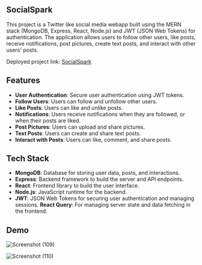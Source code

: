 ## SocialSpark

This project is a Twitter like social media webapp built using the MERN stack (MongoDB, Express, React, Node.js) and JWT (JSON Web Tokens) for authentication. The application allows users to follow other users, like posts, receive notifications, post pictures, create text posts, and interact with other users' posts.

Deployed project link: [SocialSpark](https://twitter-clone-xx2o.onrender.com/)

## Features

- **User Authentication**: Secure user authentication using JWT tokens.
- **Follow Users**: Users can follow and unfollow other users.
- **Like Posts**: Users can like and unlike posts.
- **Notifications**: Users receive notifications when they are followed, or when their posts are liked.
- **Post Pictures**: Users can upload and share pictures.
- **Text Posts**: Users can create and share text posts.
- **Interact with Posts**: Users can like, comment, and share posts.

## Tech Stack

- **MongoDB**: Database for storing user data, posts, and interactions.
- **Express**: Backend framework to build the server and API endpoints.
- **React**: Frontend library to build the user interface.
- **Node.js**: JavaScript runtime for the backend.
- **JWT**: JSON Web Tokens for securing user authentication and managing sessions.
 **React Query**: For managing server state and data fetching in the frontend.

 ## Demo
 
![Screenshot (109)](https://github.com/user-attachments/assets/ee076848-2794-4e8f-8a95-9f35d31e54b3)

![Screenshot (110)](https://github.com/user-attachments/assets/37e644d6-1686-42fa-9ce4-a3348fbad901)

